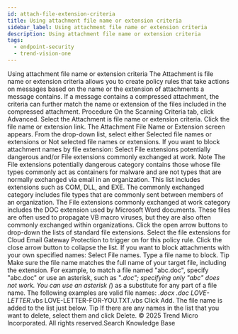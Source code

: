 ```yaml
---
id: attach-file-extension-criteria
title: Using attachment file name or extension criteria
sidebar_label: Using attachment file name or extension criteria
description: Using attachment file name or extension criteria
tags:
  - endpoint-security
  - trend-vision-one
---
```


 Using attachment file name or extension criteria The Attachment is file name or extension criteria allows you to create policy rules that take actions on messages based on the name or the extension of attachments a message contains. If a message contains a compressed attachment, the criteria can further match the name or extension of the files included in the compressed attachment. Procedure On the Scanning Criteria tab, click Advanced. Select the Attachment is file name or extension criteria. Click the file name or extension link. The Attachment File Name or Extension screen appears. From the drop-down list, select either Selected file names or extensions or Not selected file names or extensions. If you want to block attachment names by file extension: Select File extensions potentially dangerous and/or File extensions commonly exchanged at work. Note The File extensions potentially dangerous category contains those whose file types commonly act as containers for malware and are not types that are normally exchanged via email in an organization. This list includes extensions such as COM, DLL, and EXE. The commonly exchanged category includes file types that are commonly sent between members of an organization. The File extensions commonly exchanged at work category includes the DOC extension used by Microsoft Word documents. These files are often used to propagate VB macro viruses, but they are also often commonly exchanged within organizations. Click the open arrow buttons to drop-down the lists of standard file extensions. Select the file extensions for Cloud Email Gateway Protection to trigger on for this policy rule. Click the close arrow button to collapse the list. If you want to block attachments with your own specified names: Select File names. Type a file name to block. Tip Make sure the file name matches the full name of your target file, including the extension. For example, to match a file named "abc.doc", specify "abc.doc" or use an asterisk, such as "*.doc"; specifying only "abc" does not work. You can use an asterisk (*) as a substitute for any part of a file name. The following examples are valid file names: *.docx *.doc* LOVE-LETTER*.vbs LOVE-LETTER-FOR-YOU.TXT.vbs Click Add. The file name is added to the list just below. Tip If there are any names in the list that you want to delete, select them and click Delete. © 2025 Trend Micro Incorporated. All rights reserved.Search Knowledge Base